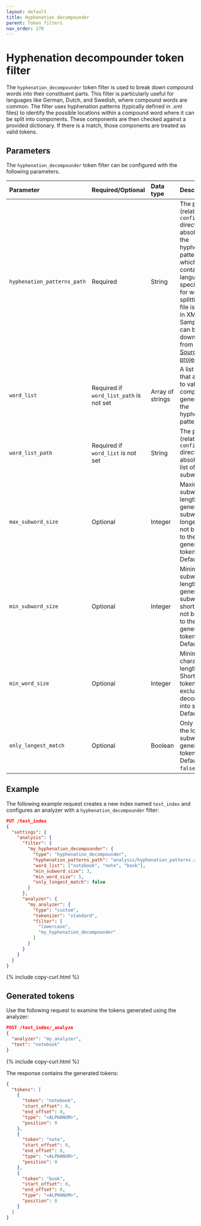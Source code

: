 ```yaml
---
layout: default
title: Hyphenation decompounder
parent: Token filters
nav_order: 170
---
```

# Hyphenation decompounder token filter
The `hyphenation_decompounder` token filter is used to break down compound words into their constituent parts. This filter is particularly useful for languages like German, Dutch, and Swedish, where compound words are common. The filter uses hyphenation patterns (typically defined in .xml files) to identify the possible locations within a compound word where it can be split into components. These components are then checked against a provided dictionary. If there is a match, those components are treated as valid tokens.

## Parameters

The `hyphenation_decompounder` token filter can be configured with the following parameters.

Parameter | Required/Optional | Data type | Description
:--- | :--- | :--- | :--- 
`hyphenation_patterns_path` | Required | String | The path (relative to the `config` directory or absolute) to the hyphenation patterns file, which contains the language-specific rules for word splitting. The file is typically in XML format. Sample files can be downloaded from [OFFO Sourceforge project](https://sourceforge.net/projects/offo/).
`word_list` | Required if `word_list_path` is not set | Array of strings | A list of words that are used to validate the components generated by the hyphenation patterns.
`word_list_path` | Required if `word_list` is not set | String | The path (relative to `config` directory or absolute) to a list of subwords.
`max_subword_size` | Optional | Integer | Maximum subword length. If the generated subword is longer, it will not be added to the generated tokens. Default is `15`.
`min_subword_size` | Optional | Integer | Minimum subword length. If the generated subword is shorter, it will not be added to the generated tokens. Default is `2`.
`min_word_size` | Optional | Integer | Minimum word character length. Shorter word tokens are excluded from decomposition into subwords. Default is `5`.
`only_longest_match` | Optional | Boolean | Only include the longest subword in the generated tokens. Default is `false`.

## Example

The following example request creates a new index named `test_index` and configures an analyzer with a `hyphenation_decompounder` filter:

```json
PUT /test_index
{
  "settings": {
    "analysis": {
      "filter": {
        "my_hyphenation_decompounder": {
          "type": "hyphenation_decompounder",
          "hyphenation_patterns_path": "analysis/hyphenation_patterns.xml",
          "word_list": ["notebook", "note", "book"],
          "min_subword_size": 3,
          "min_word_size": 5,
          "only_longest_match": false
        }
      },
      "analyzer": {
        "my_analyzer": {
          "type": "custom",
          "tokenizer": "standard",
          "filter": [
            "lowercase",
            "my_hyphenation_decompounder"
          ]
        }
      }
    }
  }
}
```
{% include copy-curl.html %}

## Generated tokens

Use the following request to examine the tokens generated using the analyzer:

```json
POST /test_index/_analyze
{
  "analyzer": "my_analyzer",
  "text": "notebook"
}
```
{% include copy-curl.html %}

The response contains the generated tokens:

```json
{
  "tokens": [
    {
      "token": "notebook",
      "start_offset": 0,
      "end_offset": 8,
      "type": "<ALPHANUM>",
      "position": 0
    },
    {
      "token": "note",
      "start_offset": 0,
      "end_offset": 8,
      "type": "<ALPHANUM>",
      "position": 0
    },
    {
      "token": "book",
      "start_offset": 0,
      "end_offset": 8,
      "type": "<ALPHANUM>",
      "position": 0
    }
  ]
}
```
